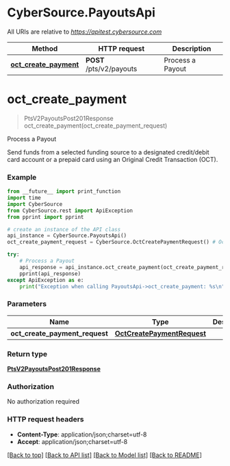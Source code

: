 # CyberSource.PayoutsApi

All URIs are relative to *https://apitest.cybersource.com*

Method | HTTP request | Description
------------- | ------------- | -------------
[**oct_create_payment**](PayoutsApi.md#oct_create_payment) | **POST** /pts/v2/payouts | Process a Payout


# **oct_create_payment**
> PtsV2PayoutsPost201Response oct_create_payment(oct_create_payment_request)

Process a Payout

Send funds from a selected funding source to a designated credit/debit card account or a prepaid card using an Original Credit Transaction (OCT). 

### Example 
```python
from __future__ import print_function
import time
import CyberSource
from CyberSource.rest import ApiException
from pprint import pprint

# create an instance of the API class
api_instance = CyberSource.PayoutsApi()
oct_create_payment_request = CyberSource.OctCreatePaymentRequest() # OctCreatePaymentRequest | 

try: 
    # Process a Payout
    api_response = api_instance.oct_create_payment(oct_create_payment_request)
    pprint(api_response)
except ApiException as e:
    print("Exception when calling PayoutsApi->oct_create_payment: %s\n" % e)
```

### Parameters

Name | Type | Description  | Notes
------------- | ------------- | ------------- | -------------
 **oct_create_payment_request** | [**OctCreatePaymentRequest**](OctCreatePaymentRequest.md)|  | 

### Return type

[**PtsV2PayoutsPost201Response**](PtsV2PayoutsPost201Response.md)

### Authorization

No authorization required

### HTTP request headers

 - **Content-Type**: application/json;charset=utf-8
 - **Accept**: application/json;charset=utf-8

[[Back to top]](#) [[Back to API list]](../README.md#documentation-for-api-endpoints) [[Back to Model list]](../README.md#documentation-for-models) [[Back to README]](../README.md)

